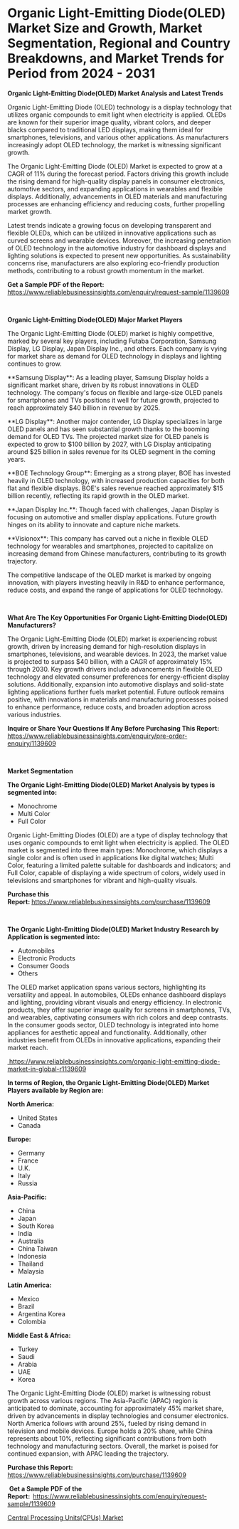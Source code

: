 <p><h1>Organic Light-Emitting Diode(OLED) Market Size and Growth, Market Segmentation, Regional and Country Breakdowns, and Market Trends for Period from 2024 -  2031</h1></p><p><strong>Organic Light-Emitting Diode(OLED) Market Analysis and Latest Trends</strong></p>
<p><p>Organic Light-Emitting Diode (OLED) technology is a display technology that utilizes organic compounds to emit light when electricity is applied. OLEDs are known for their superior image quality, vibrant colors, and deeper blacks compared to traditional LED displays, making them ideal for smartphones, televisions, and various other applications. As manufacturers increasingly adopt OLED technology, the market is witnessing significant growth.</p><p>The Organic Light-Emitting Diode (OLED) Market is expected to grow at a CAGR of 11% during the forecast period. Factors driving this growth include the rising demand for high-quality display panels in consumer electronics, automotive sectors, and expanding applications in wearables and flexible displays. Additionally, advancements in OLED materials and manufacturing processes are enhancing efficiency and reducing costs, further propelling market growth.</p><p>Latest trends indicate a growing focus on developing transparent and flexible OLEDs, which can be utilized in innovative applications such as curved screens and wearable devices. Moreover, the increasing penetration of OLED technology in the automotive industry for dashboard displays and lighting solutions is expected to present new opportunities. As sustainability concerns rise, manufacturers are also exploring eco-friendly production methods, contributing to a robust growth momentum in the market.</p></p>
<p><strong>Get a Sample PDF of the Report:&nbsp;</strong> <a href="https://www.reliablebusinessinsights.com/enquiry/request-sample/1139609?utm_campaign=63&utm_medium=2&utm_source=Github&utm_content=ia&utm_term=28122024&utm_id=organic-light-emitting-diodeoled">https://www.reliablebusinessinsights.com/enquiry/request-sample/1139609</a></p>
<p>&nbsp;</p>
<p><strong>Organic Light-Emitting Diode(OLED) Major Market Players</strong></p>
<p><p>The Organic Light-Emitting Diode (OLED) market is highly competitive, marked by several key players, including Futaba Corporation, Samsung Display, LG Display, Japan Display Inc., and others. Each company is vying for market share as demand for OLED technology in displays and lighting continues to grow.</p><p>**Samsung Display**: As a leading player, Samsung Display holds a significant market share, driven by its robust innovations in OLED technology. The company's focus on flexible and large-size OLED panels for smartphones and TVs positions it well for future growth, projected to reach approximately $40 billion in revenue by 2025.</p><p>**LG Display**: Another major contender, LG Display specializes in large OLED panels and has seen substantial growth thanks to the booming demand for OLED TVs. The projected market size for OLED panels is expected to grow to $100 billion by 2027, with LG Display anticipating around $25 billion in sales revenue for its OLED segment in the coming years.</p><p>**BOE Technology Group**: Emerging as a strong player, BOE has invested heavily in OLED technology, with increased production capacities for both flat and flexible displays. BOE's sales revenue reached approximately $15 billion recently, reflecting its rapid growth in the OLED market.</p><p>**Japan Display Inc.**: Though faced with challenges, Japan Display is focusing on automotive and smaller display applications. Future growth hinges on its ability to innovate and capture niche markets.</p><p>**Visionox**: This company has carved out a niche in flexible OLED technology for wearables and smartphones, projected to capitalize on increasing demand from Chinese manufacturers, contributing to its growth trajectory.</p><p>The competitive landscape of the OLED market is marked by ongoing innovation, with players investing heavily in R&D to enhance performance, reduce costs, and expand the range of applications for OLED technology.</p></p>
<p>&nbsp;</p>
<p><strong>What Are The Key Opportunities For Organic Light-Emitting Diode(OLED) Manufacturers?</strong></p>
<p><p>The Organic Light-Emitting Diode (OLED) market is experiencing robust growth, driven by increasing demand for high-resolution displays in smartphones, televisions, and wearable devices. In 2023, the market value is projected to surpass $40 billion, with a CAGR of approximately 15% through 2030. Key growth drivers include advancements in flexible OLED technology and elevated consumer preferences for energy-efficient display solutions. Additionally, expansion into automotive displays and solid-state lighting applications further fuels market potential. Future outlook remains positive, with innovations in materials and manufacturing processes poised to enhance performance, reduce costs, and broaden adoption across various industries.</p></p>
<p><strong>Inquire or Share Your Questions If Any Before Purchasing This Report:</strong> <a href="https://www.reliablebusinessinsights.com/enquiry/pre-order-enquiry/1139609?utm_campaign=63&utm_medium=2&utm_source=Github&utm_content=ia&utm_term=28122024&utm_id=organic-light-emitting-diodeoled">https://www.reliablebusinessinsights.com/enquiry/pre-order-enquiry/1139609</a></p>
<p>&nbsp;</p>
<p><strong>Market Segmentation</strong></p>
<p><strong>The Organic Light-Emitting Diode(OLED) Market Analysis by types is segmented into:</strong></p>
<p><ul><li>Monochrome</li><li>Multi Color</li><li>Full Color</li></ul></p>
<p><p>Organic Light-Emitting Diodes (OLED) are a type of display technology that uses organic compounds to emit light when electricity is applied. The OLED market is segmented into three main types: Monochrome, which displays a single color and is often used in applications like digital watches; Multi Color, featuring a limited palette suitable for dashboards and indicators; and Full Color, capable of displaying a wide spectrum of colors, widely used in televisions and smartphones for vibrant and high-quality visuals.</p></p>
<p><strong>Purchase this Report:&nbsp;</strong><a href="https://www.reliablebusinessinsights.com/purchase/1139609?utm_campaign=63&utm_medium=2&utm_source=Github&utm_content=ia&utm_term=28122024&utm_id=organic-light-emitting-diodeoled">https://www.reliablebusinessinsights.com/purchase/1139609</a></p>
<p>&nbsp;</p>
<p><strong>The Organic Light-Emitting Diode(OLED) Market Industry Research by Application is segmented into:</strong></p>
<p><ul><li>Automobiles</li><li>Electronic Products</li><li>Consumer Goods</li><li>Others</li></ul></p>
<p><p>The OLED market application spans various sectors, highlighting its versatility and appeal. In automobiles, OLEDs enhance dashboard displays and lighting, providing vibrant visuals and energy efficiency. In electronic products, they offer superior image quality for screens in smartphones, TVs, and wearables, captivating consumers with rich colors and deep contrasts. In the consumer goods sector, OLED technology is integrated into home appliances for aesthetic appeal and functionality. Additionally, other industries benefit from OLEDs in innovative applications, expanding their market reach.</p></p>
<p><a href="https://www.reliablebusinessinsights.com/organic-light-emitting-diode-market-in-global-r1139609?utm_campaign=63&utm_medium=2&utm_source=Github&utm_content=ia&utm_term=28122024&utm_id=organic-light-emitting-diodeoled">&nbsp;https://www.reliablebusinessinsights.com/organic-light-emitting-diode-market-in-global-r1139609</a></p>
<p><strong>In terms of Region, the Organic Light-Emitting Diode(OLED) Market Players available by Region are:</strong></p>
<p>
    <p> <strong> North America: </strong>
        <ul>
            <li>United States</li>
            <li>Canada</li>
        </ul>
        </p> 
    <p> <strong> Europe: </strong>
        <ul>
            <li>Germany</li>
            <li>France</li>
            <li>U.K.</li>
            <li>Italy</li>
            <li>Russia</li>
        </ul>
        </p> 
    <p> <strong> Asia-Pacific: </strong>
        <ul>
            <li>China</li>
            <li>Japan</li>
            <li>South Korea</li>
            <li>India</li>
            <li>Australia</li>
            <li>China Taiwan</li>
            <li>Indonesia</li>
            <li>Thailand</li>
            <li>Malaysia</li>
        </ul>
        </p> 
    <p> <strong> Latin America: </strong>
        <ul>
            <li>Mexico</li>
            <li>Brazil</li>
            <li>Argentina Korea</li>
            <li>Colombia</li>
        </ul>
        </p> 
    <p> <strong> Middle East & Africa: </strong>
        <ul>
            <li>Turkey</li>
            <li>Saudi</li>
            <li>Arabia</li>
            <li>UAE</li>
            <li>Korea</li>
        </ul>
    </p>
    </p>
<p><p>The Organic Light-Emitting Diode (OLED) market is witnessing robust growth across various regions. The Asia-Pacific (APAC) region is anticipated to dominate, accounting for approximately 45% market share, driven by advancements in display technologies and consumer electronics. North America follows with around 25%, fueled by rising demand in television and mobile devices. Europe holds a 20% share, while China represents about 10%, reflecting significant contributions from both technology and manufacturing sectors. Overall, the market is poised for continued expansion, with APAC leading the trajectory.</p></p>
<p><strong>Purchase this Report: </strong><a href="https://www.reliablebusinessinsights.com/purchase/1139609?utm_campaign=63&utm_medium=2&utm_source=Github&utm_content=ia&utm_term=28122024&utm_id=organic-light-emitting-diodeoled">https://www.reliablebusinessinsights.com/purchase/1139609</a></p>
<p>&nbsp;<strong>Get a Sample PDF of the Report:&nbsp;&nbsp;</strong><a href="https://www.reliablebusinessinsights.com/enquiry/request-sample/1139609?utm_campaign=63&utm_medium=2&utm_source=Github&utm_content=ia&utm_term=28122024&utm_id=organic-light-emitting-diodeoled">https://www.reliablebusinessinsights.com/enquiry/request-sample/1139609</a></p>
<p><strong></strong></p>
<p><p><a href="https://github.com/barnickclara79/Market-Research-Report-List-1/blob/main/central-processing-unitscpus-market.md?utm_campaign=63&utm_medium=2&utm_source=Github&utm_content=ia&utm_term=28122024&utm_id=organic-light-emitting-diodeoled">Central Processing Units(CPUs) Market</a></p></p>